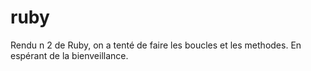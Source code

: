 # ruby
Rendu n 2 de Ruby, on a tenté de faire les boucles et les methodes. 
En espérant de la bienveillance.
